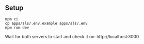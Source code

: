 ## Setup

```
npm ci
cp apps/sls/.env.example apps/sls/.env
npm run dev
```

Wait for both servers to start and check it on: http://localhost:3000